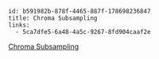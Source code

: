 ```
id: b591982b-878f-4465-887f-178698236847
title: Chroma Subsampling
links:
  - 5ca7dfe5-6a48-4a5c-9267-8fd904caaf2e
```

[Chroma Subsampling](https://www.rtings.com/tv/learn/chroma-subsampling)
